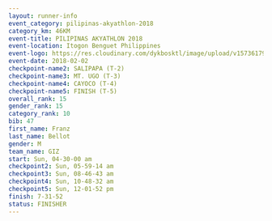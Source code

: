 ```yaml
---
layout: runner-info 
event_category: pilipinas-akyathlon-2018 
category_km: 46KM 
event-title: PILIPINAS AKYATHLON 2018 
event-location: Itogon Benguet Philippines 
event-logo: https://res.cloudinary.com/dykbosktl/image/upload/v1573617968/Logo/akyathlon-logo-new_ifndai.png 
event-date: 2018-02-02 
checkpoint-name2: SALIPAPA (T-2) 
checkpoint-name3: MT. UGO (T-3) 
checkpoint-name4: CAYOCO (T-4) 
checkpoint-name5: FINISH (T-5) 
overall_rank: 15
gender_rank: 15
category_rank: 10
bib: 47
first_name: Franz
last_name: Bellot
gender: M
team_name: GIZ
start: Sun, 04-30-00 am
checkpoint2: Sun, 05-59-14 am
checkpoint3: Sun, 08-46-43 am
checkpoint4: Sun, 10-48-32 am
checkpoint5: Sun, 12-01-52 pm
finish: 7-31-52
status: FINISHER
---
```

